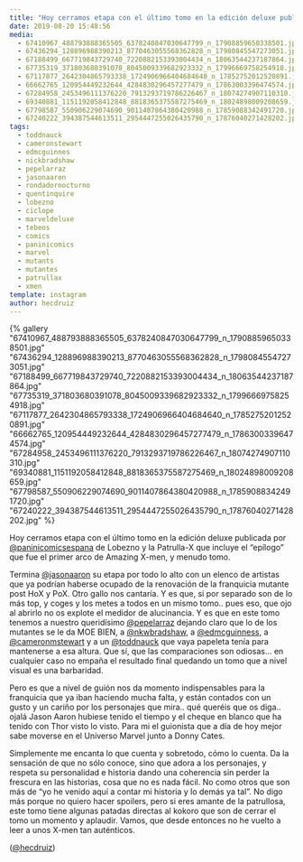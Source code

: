 ```yaml
---
title: "Hoy cerramos etapa con el último tomo en la edición deluxe publicada por @paninicomicsespana de Lobezno y la Patrulla-X que incluye el “epílogo” que fue el primer arco de Amazing X-men"
date: 2019-08-20 15:48:56
media: 
  - 67410967_488793888365505_6378240847030647799_n_17908859650338501.jpg
  - 67436294_128896988390213_8770463055568362828_n_17980845547273051.jpg
  - 67188499_667719843729740_7220882153393004434_n_18063544237187864.jpg
  - 67735319_371803680391078_8045009339682923332_n_17996669758254918.jpg
  - 67117877_2642304865793338_1724906966404684640_n_17852752012520891.jpg
  - 66662765_120954449232644_4284830296457277479_n_17863003396474574.jpg
  - 67284958_2453496111376220_7913293719786226467_n_18074274907110310.jpg
  - 69340881_1151192058412848_8818365375587275469_n_18024898009208659.jpg
  - 67798587_550906229074690_9011407864380420988_n_17859088342491720.jpg
  - 67240222_394387544613511_2954447255026435790_n_17876040271428202.jpg
tags: 
  - toddnauck
  - cameronstewart
  - edmcguinnes
  - nickbradshaw
  - pepelarraz
  - jasonaaron
  - rondadornocturno
  - quentinquire
  - lobezno
  - ciclope
  - marveldeluxe
  - tebeos
  - comics
  - paninicomics
  - marvel
  - mutants
  - mutantes
  - patrullax
  - xmen
template: instagram
author: hecdruiz
---
```


{% gallery "67410967_488793888365505_6378240847030647799_n_17908859650338501.jpg" "67436294_128896988390213_8770463055568362828_n_17980845547273051.jpg" "67188499_667719843729740_7220882153393004434_n_18063544237187864.jpg" "67735319_371803680391078_8045009339682923332_n_17996669758254918.jpg" "67117877_2642304865793338_1724906966404684640_n_17852752012520891.jpg" "66662765_120954449232644_4284830296457277479_n_17863003396474574.jpg" "67284958_2453496111376220_7913293719786226467_n_18074274907110310.jpg" "69340881_1151192058412848_8818365375587275469_n_18024898009208659.jpg" "67798587_550906229074690_9011407864380420988_n_17859088342491720.jpg" "67240222_394387544613511_2954447255026435790_n_17876040271428202.jpg" %}

Hoy cerramos etapa con el último tomo en la edición deluxe publicada por [@paninicomicsespana](https://instagram.com/paninicomicsespana) de Lobezno y la Patrulla-X que incluye el “epílogo” que fue el primer arco de Amazing X-men, y menudo tomo.

Termina [@jasonaaron](https://instagram.com/jasonaaron) su etapa por todo lo alto con un elenco de artistas que ya podrían haberse ocupado de la renovación de la franquicia mutante post HoX y PoX. Otro gallo nos cantaría. Y es que, si por separado son de lo más top, y coges y los metes a todos en un mismo tomo.. pues eso, que ojo al abrirlo no os explote el medidor de alucinancia. Y es que en este tomo tenemos a nuestro queridísimo [@pepelarraz](https://instagram.com/pepelarraz) dejando claro que lo de los mutantes se le da MOE BIEN, a [@nkwbradshaw](https://instagram.com/nkwbradshaw), a [@edmcguinness](https://instagram.com/edmcguinness), a [@cameronmstewart](https://instagram.com/cameronmstewart) y a un [@toddnauck](https://instagram.com/toddnauck) que vaya papeleta tenía para mantenerse a esa altura. Que sí, que las comparaciones son odiosas… en cualquier caso no empaña el resultado final quedando un tomo que a nivel visual es una barbaridad.

Pero es que a nivel de guión nos da momento indispensables para la franquicia que ya iban haciendo mucha falta, y están contados con un gusto y un cariño por los personajes que mira.. qué queréis que os diga.. ojalá Jason Aaron hubiese tenido el tiempo y el cheque en blanco que ha tenido con Thor visto lo visto. Para mi el guionista que a día de hoy mejor sabe moverse en el Universo Marvel junto a Donny Cates.

Simplemente me encanta lo que cuenta y sobretodo, cómo lo cuenta. Da la sensación de que no sólo conoce, sino que adora a los personajes, y respeta su personalidad e historia dando una coherencia sin perder la frescura en las historias, cosa que no es nada fácil. No como otros que son más de “yo he venido aquí a contar mi historia y lo demás ya tal”. No digo más porque no quiero hacer spoilers, pero si eres amante de la patrullosa, este tomo tiene algunas patadas directas al kokoro que son de cerrar el tomo un momento y aplaudir. Vamos, que desde entonces no he vuelto a leer a unos X-men tan auténticos.

([@hecdruiz](https://instagram.com/hecdruiz))
